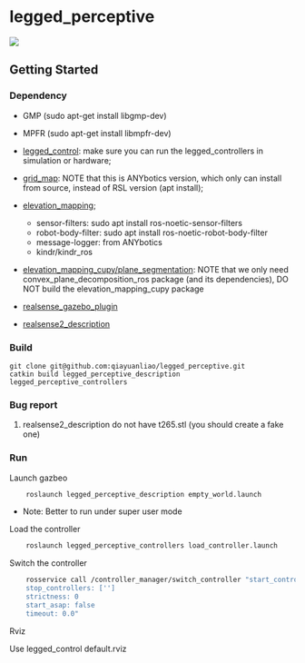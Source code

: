 # legged_perceptive

[![](https://i.ytimg.com/vi/zcTuBe6d1qQ/maxresdefault.jpg)](https://youtu.be/zcTuBe6d1qQ?si=yn4POSM8wvb2f0C8)

## Getting Started

### Dependency

- GMP (sudo apt-get install libgmp-dev)
- MPFR (sudo apt-get install libmpfr-dev)
- [legged_control](https://github.com/qiayuanliao/legged_control): make sure you can run the legged_controllers in simulation or hardware;
- [grid_map](https://github.com/ANYbotics/grid_map): NOTE that this is ANYbotics version, which only can install from source, instead of RSL version (apt install);
- [elevation_mapping](https://github.com/ANYbotics/elevation_mapping);

  - sensor-filters: sudo apt install ros-noetic-sensor-filters
  - robot-body-filter: sudo apt install ros-noetic-robot-body-filter
  - message-logger: from ANYbotics
  - kindr/kindr_ros

- [elevation_mapping_cupy/plane_segmentation](https://github.com/leggedrobotics/elevation_mapping_cupy): NOTE that we only need
  convex_plane_decomposition_ros package (and its dependencies), DO NOT build the elevation_mapping_cupy package
- [realsense_gazebo_plugin](https://github.com/pal-robotics/realsense_gazebo_plugin)
- [realsense2_description](https://github.com/IntelRealSense/realsense-ros/tree/ros2-development/realsense2_description)

### Build

    git clone git@github.com:qiayuanliao/legged_perceptive.git
    catkin build legged_perceptive_description legged_perceptive_controllers

### Bug report

1. realsense2_description do not have t265.stl (you should create a fake one)

### Run

Launch gazbeo

```bash
    roslaunch legged_perceptive_description empty_world.launch
```

- Note: Better to run under super user mode

Load the controller

```bash
    roslaunch legged_perceptive_controllers load_controller.launch
```

Switch the controller

```bash
    rosservice call /controller_manager/switch_controller "start_controllers: ['controllers/perceptive_controller']
    stop_controllers: ['']
    strictness: 0
    start_asap: false
    timeout: 0.0"
```

Rviz

Use legged_control default.rviz
